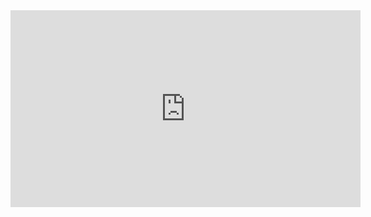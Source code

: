 <iframe width="560" height="315" src="https://www.youtube.com/embed/Qw6uAg3EO64?rel=0" frameborder="0" allow="autoplay; encrypted-media" allowfullscreen></iframe>